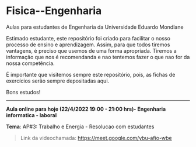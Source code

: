 # Fisica--Engenharia
Aulas para estudantes de Engenharia da Universidade Eduardo Mondlane

Estimado estudante, este repositório foi criado para facilitar o nosso processo de ensino e aprendizagem. Assim, para que todos tiremos vantagens, é preciso que usemos  de uma forma apropriada. Tiremos a informação que nos é recomendanda e nao tentemos fazer o que nao for da nossa competência.


É importante que visitemos sempre este repositório, pois,  as fichas de exercícios serão sempre depositadas aqui.


Bons estudos!

_________________________________________________________________________________________________________________________________

**Aula online para hoje (22/4/2022  19:00 - 21:00 hrs)- Engenharia informatica - laboral**


**Tema**: AP#3: Trabalho e Energia - Resolucao com estudantes

> Link da videochamada: https://meet.google.com/ybu-afio-wbe
